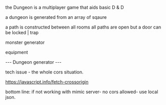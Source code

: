 the Dungeon is a multiplayer game that aids basic D & D

a dungeon is generated from an array of sqaure

a path is constructed between all rooms
all paths are open but a door can be locked | trap

monster generator

equipment

--- Dungeon generator ---


tech issue - the whole cors situation.

https://javascript.info/fetch-crossorigin

bottom line: 
if not working with mimic server- no cors allowed- use local json.